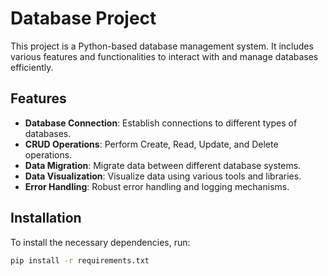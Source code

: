 # Database Project

This project is a Python-based database management system. It includes various features and functionalities to interact with and manage databases efficiently.

## Features

- **Database Connection**: Establish connections to different types of databases.
- **CRUD Operations**: Perform Create, Read, Update, and Delete operations.
- **Data Migration**: Migrate data between different database systems.
- **Data Visualization**: Visualize data using various tools and libraries.
- **Error Handling**: Robust error handling and logging mechanisms.

## Installation

To install the necessary dependencies, run:

```bash
pip install -r requirements.txt